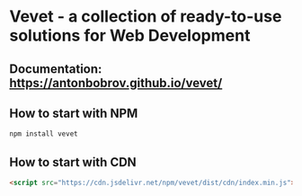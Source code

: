# Vevet - a collection of ready-to-use solutions for Web Development

## Documentation: https://antonbobrov.github.io/vevet/



## How to start with NPM
```sh
npm install vevet
```

## How to start with CDN
```html
<script src="https://cdn.jsdelivr.net/npm/vevet/dist/cdn/index.min.js"></script>
```